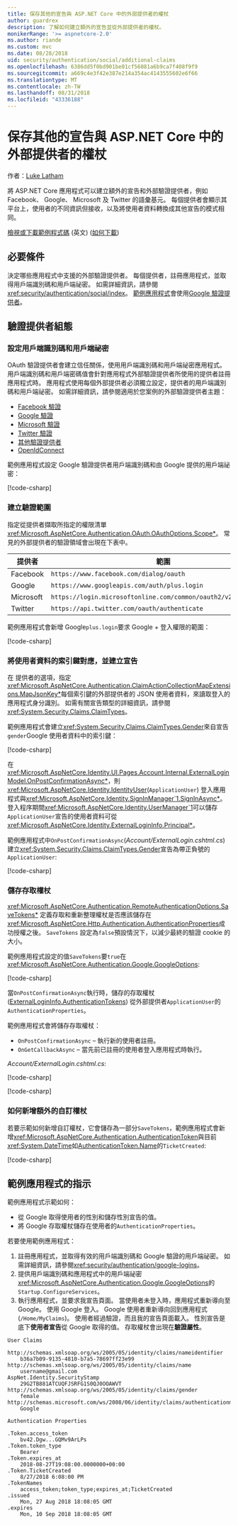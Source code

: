 ```yaml
---
title: 保存其他的宣告與 ASP.NET Core 中的外部提供者的權杖
author: guardrex
description: 了解如何建立額外的宣告並從外部提供者的權杖。
monikerRange: '>= aspnetcore-2.0'
ms.author: riande
ms.custom: mvc
ms.date: 08/28/2018
uid: security/authentication/social/additional-claims
ms.openlocfilehash: 6386dd5f0bd901be01cf56081a6b9ca7f408f9f9
ms.sourcegitcommit: a669c4e3f42e387e214a354ac4143555602e6f66
ms.translationtype: MT
ms.contentlocale: zh-TW
ms.lasthandoff: 08/31/2018
ms.locfileid: "43336188"
---
```

# <a name="persist-additional-claims-and-tokens-from-external-providers-in-aspnet-core"></a>保存其他的宣告與 ASP.NET Core 中的外部提供者的權杖

作者：[Luke Latham](https://github.com/guardrex)

將 ASP.NET Core 應用程式可以建立額外的宣告和外部驗證提供者，例如 Facebook、 Google、 Microsoft 及 Twitter 的語彙基元。 每個提供者會顯示其平台上，使用者的不同資訊但接收，以及將使用者資料轉換成其他宣告的模式相同。

[檢視或下載範例程式碼](https://github.com/aspnet/Docs/tree/master/aspnetcore/security/authentication/social/additional-claims/samples) \(英文\) ([如何下載](xref:tutorials/index#how-to-download-a-sample))

## <a name="prerequisite"></a>必要條件

決定哪些應用程式中支援的外部驗證提供者。 每個提供者，註冊應用程式，並取得用戶端識別碼和用戶端祕密。 如需詳細資訊，請參閱<xref:security/authentication/social/index>。 [範例應用程式](#sample-app-instructions)會使用[Google 驗證提供者](xref:security/authentication/google-logins)。

## <a name="authentication-provider-configuration"></a>驗證提供者組態

### <a name="set-the-client-id-and-client-secret"></a>設定用戶端識別碼和用戶端祕密

OAuth 驗證提供者會建立信任關係，使用用戶端識別碼和用戶端祕密應用程式。 用戶端識別碼和用戶端密碼值會針對應用程式外部驗證提供者所使用的提供者註冊應用程式時。 應用程式使用每個外部提供者必須獨立設定，提供者的用戶端識別碼和用戶端祕密。 如需詳細資訊，請參閱適用於您案例的外部驗證提供者主題：

* [Facebook 驗證](xref:security/authentication/facebook-logins)
* [Google 驗證](xref:security/authentication/google-logins)
* [Microsoft 驗證](xref:security/authentication/microsoft-logins)
* [Twitter 驗證](xref:security/authentication/twitter-logins)
* [其他驗證提供者](xref:security/authentication/otherlogins)
* [OpenIdConnect](https://github.com/Azure-Samples/active-directory-aspnetcore-webapp-openidconnect-v2)

範例應用程式設定 Google 驗證提供者用戶端識別碼和由 Google 提供的用戶端祕密：

[!code-csharp[](additional-claims/samples/2.x/AdditionalClaimsSample/Startup.cs?name=snippet_AddGoogle&highlight=4,6)]

### <a name="establish-the-authentication-scope"></a>建立驗證範圍

指定從提供者擷取所指定的權限清單<xref:Microsoft.AspNetCore.Authentication.OAuth.OAuthOptions.Scope*>。 常見的外部提供者的驗證領域會出現在下表中。

| 提供者  | 範圍                                                            |
| --------- | ---------------------------------------------------------------- |
| Facebook  | `https://www.facebook.com/dialog/oauth`                          |
| Google    | `https://www.googleapis.com/auth/plus.login`                     |
| Microsoft | `https://login.microsoftonline.com/common/oauth2/v2.0/authorize` |
| Twitter   | `https://api.twitter.com/oauth/authenticate`                     |

範例應用程式會新增 Google`plus.login`要求 Google + 登入權限的範圍：

[!code-csharp[](additional-claims/samples/2.x/AdditionalClaimsSample/Startup.cs?name=snippet_AddGoogle&highlight=7)]

### <a name="map-user-data-keys-and-create-claims"></a>將使用者資料的索引鍵對應，並建立宣告

在 提供者的選項，指定<xref:Microsoft.AspNetCore.Authentication.ClaimActionCollectionMapExtensions.MapJsonKey*>每個索引鍵的外部提供者的 JSON 使用者資料，來讀取登入的應用程式身分識別。 如需有關宣告類型的詳細資訊，請參閱<xref:System.Security.Claims.ClaimTypes>。

範例應用程式會建立<xref:System.Security.Claims.ClaimTypes.Gender>來自宣告`gender`Google 使用者資料中的索引鍵：

[!code-csharp[](additional-claims/samples/2.x/AdditionalClaimsSample/Startup.cs?name=snippet_AddGoogle&highlight=8)]

在  <xref:Microsoft.AspNetCore.Identity.UI.Pages.Account.Internal.ExternalLoginModel.OnPostConfirmationAsync*>，則<xref:Microsoft.AspNetCore.Identity.IdentityUser>(`ApplicationUser`) 登入應用程式與<xref:Microsoft.AspNetCore.Identity.SignInManager`1.SignInAsync*>。 登入程序期間<xref:Microsoft.AspNetCore.Identity.UserManager`1>可以儲存`ApplicationUser`宣告的使用者資料可從<xref:Microsoft.AspNetCore.Identity.ExternalLoginInfo.Principal*>。

範例應用程式中`OnPostConfirmationAsync`(*Account/ExternalLogin.cshtml.cs*) 建立<xref:System.Security.Claims.ClaimTypes.Gender>宣告為帶正負號的`ApplicationUser`:

[!code-csharp[](additional-claims/samples/2.x/AdditionalClaimsSample/Pages/Account/ExternalLogin.cshtml.cs?name=snippet_OnPostConfirmationAsync&highlight=30-31)]

### <a name="save-the-access-token"></a>儲存存取權杖

<xref:Microsoft.AspNetCore.Authentication.RemoteAuthenticationOptions.SaveTokens*> 定義存取和重新整理權杖是否應該儲存在<xref:Microsoft.AspNetCore.Http.Authentication.AuthenticationProperties>成功授權之後。 `SaveTokens` 設定為`false`預設情況下，以減少最終的驗證 cookie 的大小。

範例應用程式設定的值`SaveTokens`要`true`在<xref:Microsoft.AspNetCore.Authentication.Google.GoogleOptions>:

[!code-csharp[](additional-claims/samples/2.x/AdditionalClaimsSample/Startup.cs?name=snippet_AddGoogle&highlight=9)]

當`OnPostConfirmationAsync`執行時，儲存的存取權杖 ([ExternalLoginInfo.AuthenticationTokens](xref:Microsoft.AspNetCore.Identity.ExternalLoginInfo.AuthenticationTokens*)) 從外部提供者`ApplicationUser`的`AuthenticationProperties`。

範例應用程式會將儲存存取權杖：

* `OnPostConfirmationAsync` &ndash; 執行新的使用者註冊。
* `OnGetCallbackAsync` &ndash; 當先前已註冊的使用者登入應用程式時執行。

*Account/ExternalLogin.cshtml.cs*:

[!code-csharp[](additional-claims/samples/2.x/AdditionalClaimsSample/Pages/Account/ExternalLogin.cshtml.cs?name=snippet_OnPostConfirmationAsync&highlight=34-35)]

[!code-csharp[](additional-claims/samples/2.x/AdditionalClaimsSample/Pages/Account/ExternalLogin.cshtml.cs?name=snippet_OnGetCallbackAsync&highlight=31-32)]

### <a name="how-to-add-additional-custom-tokens"></a>如何新增額外的自訂權杖

若要示範如何新增自訂權杖，它會儲存為一部分`SaveTokens`，範例應用程式會新增<xref:Microsoft.AspNetCore.Authentication.AuthenticationToken>與目前<xref:System.DateTime>如[AuthenticationToken.Name](xref:Microsoft.AspNetCore.Authentication.AuthenticationToken.Name*)的`TicketCreated`:

[!code-csharp[](additional-claims/samples/2.x/AdditionalClaimsSample/Startup.cs?name=snippet_AddGoogle&highlight=10-21)]

## <a name="sample-app-instructions"></a>範例應用程式的指示

範例應用程式示範如何：

* 從 Google 取得使用者的性別和儲存性別宣告的值。
* 將 Google 存取權杖儲存在使用者的`AuthenticationProperties`。

若要使用範例應用程式：

1. 註冊應用程式，並取得有效的用戶端識別碼和 Google 驗證的用戶端祕密。 如需詳細資訊，請參閱<xref:security/authentication/google-logins>。
1. 提供用戶端識別碼和應用程式中的用戶端祕密<xref:Microsoft.AspNetCore.Authentication.Google.GoogleOptions>的`Startup.ConfigureServices`。
1. 執行應用程式，並要求我宣告頁面。 當使用者未登入時，應用程式重新導向至 Google。 使用 Google 登入。 Google 使用者重新導向回到應用程式 (`/Home/MyClaims`)。 使用者經過驗證，而且我的宣告頁面載入。 性別宣告是底下**使用者宣告**從 Google 取得的值。 存取權杖會出現在**驗證屬性**。

```
User Claims

http://schemas.xmlsoap.org/ws/2005/05/identity/claims/nameidentifier
    b36a7b09-9135-4810-b7a5-78697ff23e99
http://schemas.xmlsoap.org/ws/2005/05/identity/claims/name
    username@gmail.com
AspNet.Identity.SecurityStamp
    29G2TB881ATCUQFJSRFG1S0QJ0OOAWVT
http://schemas.xmlsoap.org/ws/2005/05/identity/claims/gender
    female
http://schemas.microsoft.com/ws/2008/06/identity/claims/authenticationmethod
    Google

Authentication Properties

.Token.access_token
    bv42.Dgw...GQMv9ArLPs
.Token.token_type
    Bearer
.Token.expires_at
    2018-08-27T19:08:00.0000000+00:00
.Token.TicketCreated
    8/27/2018 6:08:00 PM
.TokenNames
    access_token;token_type;expires_at;TicketCreated
.issued
    Mon, 27 Aug 2018 18:08:05 GMT
.expires
    Mon, 10 Sep 2018 18:08:05 GMT
```
